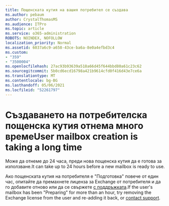 ```yaml
---
title: Пощенската кутия на вашия потребител се създава
ms.author: pebaum
author: CrystalThomasMS
ms.audience: ITPro
ms.topic: article
ms.service: o365-administration
ROBOTS: NOINDEX, NOFOLLOW
localization_priority: Normal
ms.assetid: 6037a6c9-a658-43ce-ba6a-8e0a4efbd3c4
ms.custom:
- "359"
- "3500004"
ms.openlocfilehash: 27ac93b93639a518a66d45f644bbd80a61c23c62
ms.sourcegitcommit: 5b0cd6ecd16798a421b9614cfd0f416d43e7ce6a
ms.translationtype: MT
ms.contentlocale: bg-BG
ms.lasthandoff: 05/06/2021
ms.locfileid: "52261797"
---
```

# <a name="user-mailbox-creation-is-taking-a-long-time"></a><span data-ttu-id="d840b-102">Създаването на потребителска пощенска кутия отнема много време</span><span class="sxs-lookup"><span data-stu-id="d840b-102">User mailbox creation is taking a long time</span></span>

<span data-ttu-id="d840b-103">Може да отнеме до 24 часа, преди нова пощенска кутия да е готова за използване.</span><span class="sxs-lookup"><span data-stu-id="d840b-103">It can take up to 24 hours before a new mailbox is ready to use.</span></span>
  
<span data-ttu-id="d840b-104">Ако пощенската кутия на потребителя е "Подготовка" повече от един час, опитайте да премахнете лиценза за Exchange от потребителя и да го добавите отново или да се свържете [с поддръжката](/microsoft-365/admin/contact-support-for-business-products?tabs=online).</span><span class="sxs-lookup"><span data-stu-id="d840b-104">If the user's mailbox has been "Preparing" for more than an hour, try removing the Exchange license from the user and re-adding it back, or [contact support](/microsoft-365/admin/contact-support-for-business-products?tabs=online).</span></span>
